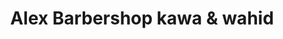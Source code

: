 ---
title: "Alex Barbershop kawa & wahid"
url: /greifswald/alex-barbershop-kawa-und-wahid/
shop: Friseur
---